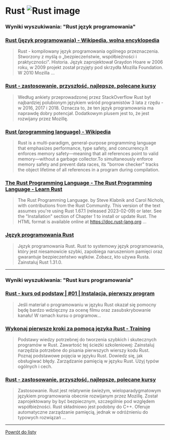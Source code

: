 # Rust ![Rust image](https://www.tiobe.com/wp-content/themes/tiobe/tiobe-index/images/Rust.png)
 
### Wyniki wyszukiwania: "Rust język programowania" 
 
### [Rust (język programowania) - Wikipedia, wolna encyklopedia](https://pl.wikipedia.org/wiki/Rust_(język_programowania)) 
 
 > Rust - kompilowany język programowania ogólnego przeznaczenia. Stworzony z myślą o „bezpieczeństwie, współbieżności i praktyczności". Historia. Język zaprojektował Graydon Hoare w 2006 roku, w 2009 projekt został przyjęty pod skrzydła Mozilla Foundation. W 2010 Mozilla ...
 
 
 
 
### [Rust - zastosowanie, przyszłość, najlepsze, polecane kursy](https://jaki-jezyk-programowania.pl/technologie/rust/) 
 
 > Według ankiety przeprowadzonej przez StackOverflow Rust był najbardziej polubionym językiem wśród programistów 3 lata z rzędu - w 2016, 2017 i 2018. Oznacza to, że ten język programowania ma naprawdę dobry potencjał. Dodatkowym plusem jest to, że jest rozwijany przez Mozillę.
 
 
 
 
### [Rust (programming language) - Wikipedia](https://en.wikipedia.org/wiki/Rust_(programming_language)) 
 
 > Rust is a multi-paradigm, general-purpose programming language that emphasizes performance, type safety, and concurrency.It enforces memory safety—meaning that all references point to valid memory—without a garbage collector.To simultaneously enforce memory safety and prevent data races, its "borrow checker" tracks the object lifetime of all references in a program during compilation.
 
 
 
 
### [The Rust Programming Language - The Rust Programming Language - Learn Rust](https://doc.rust-lang.org/stable/book/) 
 
 > The Rust Programming Language. by Steve Klabnik and Carol Nichols, with contributions from the Rust Community. This version of the text assumes you're using Rust 1.67.1 (released 2023-02-09) or later. See the "Installation" section of Chapter 1 to install or update Rust. The HTML format is available online at https://doc.rust-lang.org ...
 
 
 
 
### [Język programowania Rust](https://prev.rust-lang.org/pl-PL/) 
 
 > Język programowania Rust. Rust to systemowy język programowania, który jest niesamowicie szybki, zapobiega naruszeniom pamięci oraz gwarantuje bezpieczeństwo wątków. Zobacz, kto używa Rusta. Zainstaluj Rust 1.31.0.
 
 
 
 

 
---
 
### Wyniki wyszukiwania: "Rust kurs programowania" 
 
### [Rust - kurs od podstaw | #01 | Instalacja, pierwszy program](https://www.youtube.com/watch?v=Mam6MOZzIE0) 
 
 > Jeśli materiał o programowaniu w języku Rust okazał się pomocny będę bardzo wdzięczny za ocenę filmu oraz zasubskrybowanie kanału! W ramach kursu o programow...
 
 
 
 
### [Wykonaj pierwsze kroki za pomocą języka Rust - Training](https://learn.microsoft.com/pl-pl/training/paths/rust-first-steps/) 
 
 > Podstawy wiedzy potrzebnej do tworzenia szybkich i skutecznych programów w Rust. Zawartość tej ścieżki szkoleniowej: Zainstaluj narzędzia potrzebne do pisania pierwszych wierszy kodu Rust. Poznaj podstawowe pojęcia w języku Rust. Dowiedz się, jak obsługiwać błędy. Zarządzanie pamięcią w języku Rust. Użyj typów ogólnych i cech.
 
 
 
 
### [Rust - zastosowanie, przyszłość, najlepsze, polecane kursy](https://jaki-jezyk-programowania.pl/technologie/rust/) 
 
 > Zastosowanie. Rust jest relatywnie świeżym, wieloparadygmatowym językiem programowania obecnie rozwijanym przez Mozillę. Został zaprojektowany by być bezpiecznym, szczególnie pod względem współbieżności. Rust składniowo jest podobny do C++. Oferuje automatyczne zarządzanie pamięcią, jednak w odróżnieniu do typowych rozwiązań ...
 
 
 
 

 
---
 
 [Powrót do listy](../top20.md)